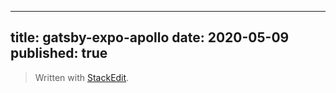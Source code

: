 
---
 title: gatsby-expo-apollo
date: 2020-05-09  
published: true
---

> Written with [StackEdit](https://stackedit.io/).
<!--stackedit_data:
eyJoaXN0b3J5IjpbLTE4ODgyMzk1MTFdfQ==
-->